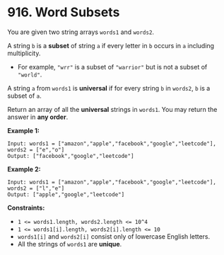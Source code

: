 # 916. Word Subsets

You are given two string arrays `words1` and `words2`.

A string `b` is a **subset** of string `a` if every letter in `b` occurs in `a` including multiplicity.

- For example, `"wrr"` is a subset of `"warrior"` but is not a subset of `"world"`.

A string `a` from `words1` is **universal** if for every string `b` in `words2`, `b` is a subset of `a`.

Return an array of all the **universal** strings in `words1`. You may return the answer in **any order**.

**Example 1:**

```()
Input: words1 = ["amazon","apple","facebook","google","leetcode"], words2 = ["e","o"]
Output: ["facebook","google","leetcode"]
```

**Example 2:**

```()
Input: words1 = ["amazon","apple","facebook","google","leetcode"], words2 = ["l","e"]
Output: ["apple","google","leetcode"]
```

**Constraints:**

- `1 <= words1.length, words2.length <= 10^4`
- `1 <= words1[i].length, words2[i].length <= 10`
- `words1[i]` and `words2[i]` consist only of lowercase English letters.
- All the strings of `words1` are **unique**.
